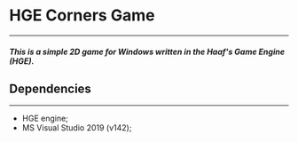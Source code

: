 # HGE Corners Game  

-----------------------------

#### _This is a simple 2D game for Windows written in the Haaf's Game Engine (HGE)._


## Dependencies
-----------------------------

- HGE engine;  
- MS Visual Studio 2019 (v142);  
